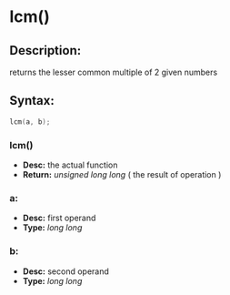 # lcm()

## Description:
returns the lesser common multiple of 2 given numbers

## Syntax:
```c
lcm(a, b);
```
### lcm()
- **Desc:** the actual function
- **Return:** *unsigned long long* ( the result of operation )

### a: 
- **Desc:** first operand
- **Type:** *long long*

### b: 
- **Desc:** second operand
- **Type:** *long long*
